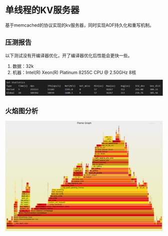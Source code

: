 # 单线程的KV服务器
基于memcached的协议实现的kv服务器，同时实现AOF持久化和重写机制。  

## 压测报告
以下测试没有开编译器优化，开了编译器优化后性能会更快一些。 

1. 数据：32k
2. 机器：Intel(R) Xeon(R) Platinum 8255C CPU @ 2.50GHz 8核 

![压测.png][1]


## 火焰图分析

![火焰图.png][2]



  [1]:image/32K包.png
  [2]:image/火焰图.png
